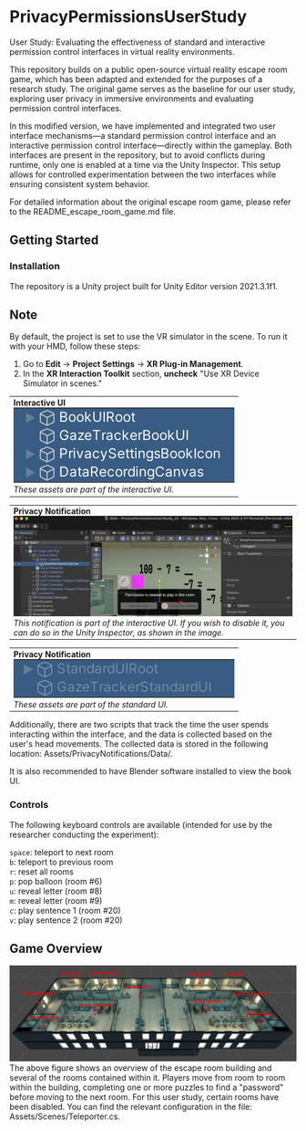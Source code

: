 
# PrivacyPermissionsUserStudy
User Study: Evaluating the effectiveness of standard and interactive permission control interfaces in virtual reality environments.

This repository builds on a public open-source virtual reality escape room game, which has been adapted and extended for the purposes of a research study. The original game serves as the baseline for our user study, exploring user privacy in immersive environments and evaluating permission control interfaces.

In this modified version, we have implemented and integrated two user interface mechanisms—a standard permission control interface and an interactive permission control interface—directly within the gameplay. Both interfaces are present in the repository, but to avoid conflicts during runtime, only one is enabled at a time via the Unity Inspector. This setup allows for controlled experimentation between the two interfaces while ensuring consistent system behavior.

For detailed information about the original escape room game, please refer to the README_escape_room_game.md file.

## Getting Started
### Installation
The repository is a Unity project built for Unity Editor version 2021.3.1f1. 

## Note

By default, the project is set to use the VR simulator in the scene. To run it with your HMD, follow these steps:

1. Go to **Edit** -> **Project Settings** -> **XR Plug-in Management**.
2. In the **XR Interaction Toolkit** section, **uncheck** "Use XR Device Simulator in scenes."

<table>
  <tr>
    <td>
      <b>Interactive UI</b><br>
      <img src="Assets/PrivacyNotifications/Images/InteractiveUI.png" /><br>
      <i>These assets are part of the interactive UI.</i><br>
    </td>
  </tr>
</table>

<table>
  <tr>
    <td>
      <b>Privacy Notification</b><br>
      <img src="Assets/PrivacyNotifications/Images/dataPermissionCanvas.png" /><br>
      <i>This notification is part of the interactive UI. If you wish to disable it, you can do so in the Unity Inspector, as shown in the image.</i><br>
    </td>
  </tr>
</table>

<table>
  <tr>
    <td>
      <b>Privacy Notification</b><br>
      <img src="Assets/PrivacyNotifications/Images/StandardUI.png" /><br>
      <i>These assets are part of the standard UI.</i><br>
    </td>
  </tr>
</table>

Additionally, there are two scripts that track the time the user spends interacting within the interface, and the data is collected based on the user's head movements. The collected data is stored in the following location: Assets/PrivacyNotifications/Data/.

It is also recommended to have Blender software installed to view the book UI.

### Controls
The following keyboard controls are available (intended for use by the researcher conducting the experiment):

`space`: teleport to next room<br>
`b`: teleport to previous room<br>
`r`: reset all rooms<br>
`p`: pop balloon (room #6)<br>
`u`: reveal letter (room #8)<br>
`m`: reveal letter (room #9)<br>
`c`: play sentence 1 (room #20)<br>
`v`: play sentence 2 (room #20)<br>

## Game Overview
![game overview](Images/all-label.png)<br>
The above figure shows an overview of the escape room building and several of the rooms contained within it. Players move from room to room within the building, completing one or more puzzles to find a "password" before moving to the next room. For this user study, certain rooms have been disabled. You can find the relevant configuration in the file: Assets/Scenes/Teleporter.cs.


